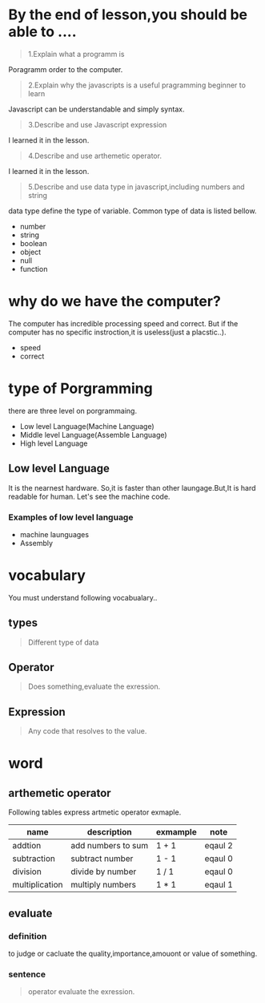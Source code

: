 # By the end of lesson,you should be able to ....

>1.Explain what a programm is

Poragramm order to the computer.

>2.Explain why the javascripts is a useful pragramming beginner to learn

Javascript can be understandable and simply syntax.

>3.Describe and use Javascript expression

I learned it in the lesson.

>4.Describe and use arthemetic operator.

I learned it in the lesson.

>5.Describe and use data type in javascript,including numbers and string

data type define the type of variable.
Common type of data is listed bellow.

- number
- string
- boolean
- object
- null
- function

# why do we have the computer?
The computer has incredible processing speed and correct.
But if the computer has no specific instroction,it is useless(just a placstic..).

- speed
- correct

# type of Porgramming
there are three level on porgrammaing.

- Low level Language(Machine Language)
- Middle level Language(Assemble Language)
- High level Language

## Low level Language
It is the nearnest hardware.
So,it is faster than other laungage.But,It is hard readable for human.
Let's see the machine code.

### Examples of low level language

- machine launguages
- Assembly 


# vocabulary
You must understand following vocabualary..

## types
> Different type of data

## Operator
> Does something,evaluate the exression.

## Expression
> Any code that resolves to the value.

# word
## arthemetic operator
Following tables express artmetic operator exmaple.

| name  | description | exmample | note |
| ----- | ------------|----------| ----- |
| addtion| add numbers to sum |  1 + 1   | eqaul 2 |
| subtraction | subtract number |  1 - 1 | eqaul 0
| division      | divide by number | 1 / 1  | eqaul 0
| multiplication   |  multiply numbers | 1 * 1 | eqaul 1 |

## evaluate
### definition
to judge or cacluate the quality,importance,amouont or value of something.

### sentence
>operator evaluate the exression.
